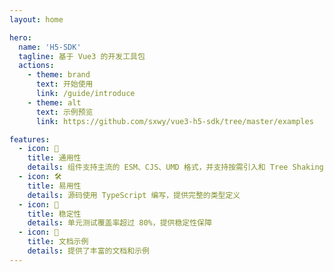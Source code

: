 ```yaml
---
layout: home

hero:
  name: 'H5-SDK'
  tagline: 基于 Vue3 的开发工具包
  actions:
    - theme: brand
      text: 开始使用
      link: /guide/introduce
    - theme: alt
      text: 示例预览
      link: https://github.com/sxwy/vue3-h5-sdk/tree/master/examples

features:
  - icon: 🚀
    title: 通用性
    details: 组件支持主流的 ESM、CJS、UMD 格式，并支持按需引入和 Tree Shaking
  - icon: 🛠️
    title: 易用性
    details: 源码使用 TypeScript 编写，提供完整的类型定义
  - icon: 💪
    title: 稳定性
    details: 单元测试覆盖率超过 80%，提供稳定性保障
  - icon: 📖
    title: 文档示例
    details: 提供了丰富的文档和示例
---
```

